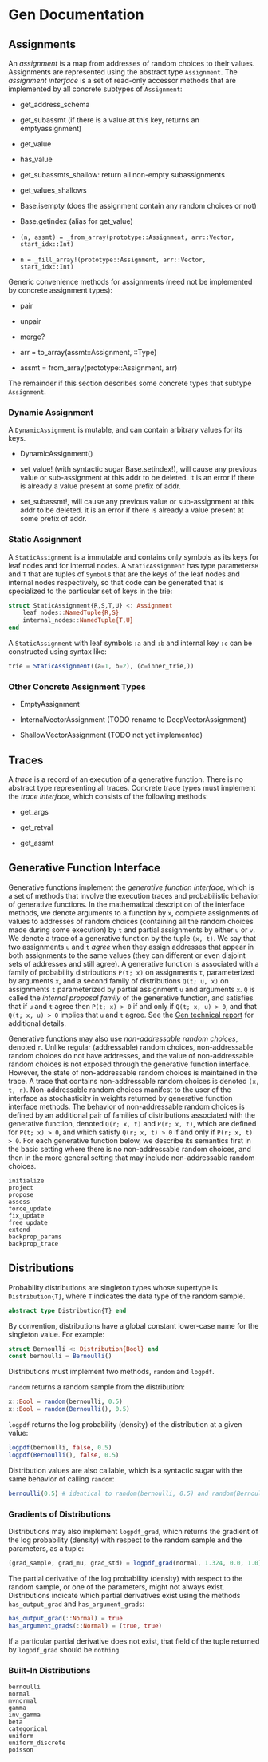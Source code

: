 # Gen Documentation

## Assignments

An *assignment* is a map from addresses of random choices to their values.
Assignments are represented using the abstract type `Assignment`.
The *assignment interface* is a set of read-only accessor methods that are implemented by all concrete subtypes of `Assignment`:

- get_address_schema

- get_subassmt (if there is a value at this key, returns an emptyassignment)

- get_value

- has_value

- get_subassmts_shallow: return all non-empty subassignments

- get_values_shallows

- Base.isempty (does the assignment contain any random choices or not)

- Base.getindex (alias for get_value)

- `(n, assmt) = _from_array(prototype::Assignment, arr::Vector, start_idx::Int)`

- `n = _fill_array!(prototype::Assignment, arr::Vector, start_idx::Int)`

Generic convenience methods for assignments (need not be implemented by concrete assignment types):

- pair

- unpair

- merge?

- arr = to_array(assmt::Assignment, ::Type)

- assmt = from_array(prototype::Assignment, arr)

The remainder if this section describes some concrete types that subtype `Assignment`.

### Dynamic Assignment

A `DynamicAssignment` is mutable, and can contain arbitrary values for its keys.

- DynamicAssignment()

- set_value! (with syntactic sugar Base.setindex!), will cause any previous value or sub-assignment at this addr to be deleted. it is an error if there is already a value present at some prefix of addr.

- set_subassmt!, will cause any previous value or sub-assignment at this addr to be deleted. it is an error if there is already a value present at some prefix of addr.

### Static Assignment

A `StaticAssignment` is a immutable and contains only symbols as its keys for leaf nodes and for internal nodes.
A `StaticAssignment` has type parameters`R` and `T` that are tuples of `Symbol`s that are the keys of the leaf nodes and internal nodes respectively, so that code can be generated that is specialized to the particular set of keys in the trie:

```julia
struct StaticAssignment{R,S,T,U} <: Assignment
    leaf_nodes::NamedTuple{R,S}
    internal_nodes::NamedTuple{T,U}
end 
```

A `StaticAssignment` with leaf symbols `:a` and `:b` and internal key `:c` can be constructed using syntax like:
```julia
trie = StaticAssignment((a=1, b=2), (c=inner_trie,))
```

### Other Concrete Assignment Types

- EmptyAssignment

- InternalVectorAssignment (TODO rename to DeepVectorAssignment)

- ShallowVectorAssignment (TODO not yet implemented)

## Traces

A *trace* is a record of an execution of a generative function.
There is no abstract type representing all traces.
Concrete trace types must implement the *trace interface*, which consists of the following methods:

- get_args

- get_retval

- get_assmt



## Generative Function Interface

Generative functions implement the *generative function interface*, which is a set of methods that involve the execution traces and probabilistic behavior of generative functions.
In the mathematical description of the interface methods, we denote arguments to a function by ``x``, complete assignments of values to addresses of random choices (containing all the random choices made during some execution) by ``t`` and partial assignments by either ``u`` or ``v``.
We denote a trace of a generative function by the tuple ``(x, t)``.
We say that two assignments ``u`` and ``t`` *agree* when they assign addresses that appear in both assignments to the same values (they can different or even disjoint sets of addresses and still agree).
A generative function is associated with a family of probability distributions ``P(t; x)`` on assignments ``t``, parameterized by arguments ``x``, and a second family of distributions ``Q(t; u, x)`` on assignments ``t`` parameterized by partial assignment ``u`` and arguments ``x``.
``Q`` is called the *internal proposal family* of the generative function, and satisfies that if ``u`` and ``t`` agree then ``P(t; x) > 0`` if and only if ``Q(t; x, u) > 0``, and that ``Q(t; x, u) > 0`` implies that ``u`` and ``t`` agree.
See the [Gen technical report](http://hdl.handle.net/1721.1/119255) for additional details.

Generative functions may also use *non-addressable random choices*, denoted ``r``.
Unlike regular (addressable) random choices, non-addressable random choices do not have addresses, and the value of non-addressable random choices is not exposed through the generative function interface.
However, the state of non-addressable random choices is maintained in the trace.
A trace that contains non-addressable random choices is denoted ``(x, t, r)``.
Non-addressable random choices manifest to the user of the interface as stochasticity in weights returned by generative function interface methods.
The behavior of non-addressable random choices is defined by an additional pair of families of distributions associated with the generative function, denoted ``Q(r; x, t)`` and ``P(r; x, t)``, which are defined for ``P(t; x) > 0``, and which satisfy ``Q(r; x, t) > 0`` if and only if ``P(r; x, t) > 0``.
For each generative function below, we describe its semantics first in the basic setting where there is no non-addressable random choices, and then in the more general setting that may include non-addressable random choices.

```@docs
initialize
project
propose
assess
force_update
fix_update
free_update
extend
backprop_params
backprop_trace
```

## Distributions

Probability distributions are singleton types whose supertype is `Distribution{T}`, where `T` indicates the data type of the random sample.

```julia
abstract type Distribution{T} end
```

By convention, distributions have a global constant lower-case name for the singleton value.
For example:

```julia
struct Bernoulli <: Distribution{Bool} end
const bernoulli = Bernoulli()
```

Distributions must implement two methods, `random` and `logpdf`.

`random` returns a random sample from the distribution:

```julia
x::Bool = random(bernoulli, 0.5)
x::Bool = random(Bernoulli(), 0.5)
```

`logpdf` returns the log probability (density) of the distribution at a given value:

```julia
logpdf(bernoulli, false, 0.5)
logpdf(Bernoulli(), false, 0.5)
```

Distribution values are also callable, which is a syntactic sugar with the same behavior of calling `random`:

```julia
bernoulli(0.5) # identical to random(bernoulli, 0.5) and random(Bernoulli(), 0.5)
```

### Gradients of Distributions

Distributions may also implement `logpdf_grad`, which returns the gradient of the log probability (density) with respect to the random sample and the parameters, as a tuple:

```julia
(grad_sample, grad_mu, grad_std) = logpdf_grad(normal, 1.324, 0.0, 1.0)
```

The partial derivative of the log probability (density) with respect to the random sample, or one of the parameters, might not always exist.
Distributions indicate which partial derivatives exist using the methods `has_output_grad` and `has_argument_grads`:

```julia
has_output_grad(::Normal) = true
has_argument_grads(::Normal) = (true, true)
```

If a particular partial derivative does not exist, that field of the tuple returned by `logpdf_grad` should be `nothing`.


### Built-In Distributions

```@docs
bernoulli
normal
mvnormal
gamma
inv_gamma
beta
categorical
uniform
uniform_discrete
poisson
```

